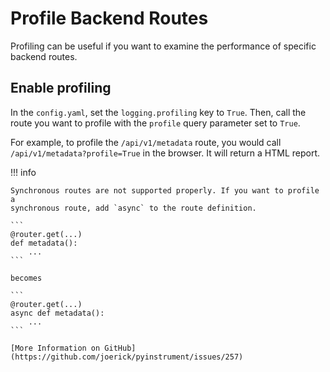 <!--
 ~ SPDX-FileCopyrightText: Copyright DB InfraGO AG and contributors
 ~ SPDX-License-Identifier: Apache-2.0
 -->

# Profile Backend Routes

Profiling can be useful if you want to examine the performance of specific
backend routes.

## Enable profiling

In the `config.yaml`, set the `logging.profiling` key to `True`. Then, call the
route you want to profile with the `profile` query parameter set to `True`.

For example, to profile the `/api/v1/metadata` route, you would call
`/api/v1/metadata?profile=True` in the browser. It will return a HTML report.

!!! info

    Synchronous routes are not supported properly. If you want to profile a
    synchronous route, add `async` to the route definition.

    ```
    @router.get(...)
    def metadata():
        ...
    ```

    becomes

    ```
    @router.get(...)
    async def metadata():
        ...
    ```

    [More Information on GitHub](https://github.com/joerick/pyinstrument/issues/257)
